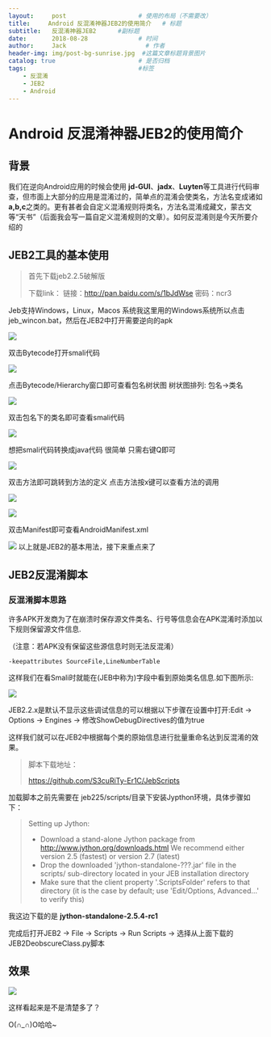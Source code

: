 ```yaml
---
layout:     post                    # 使用的布局（不需要改）
title:     Android 反混淆神器JEB2的使用简介   # 标题 
subtitle:   反混淆神器JEB2      #副标题
date:       2018-08-28              # 时间
author:     Jack                      # 作者
header-img: img/post-bg-sunrise.jpg  #这篇文章标题背景图片
catalog: true                       # 是否归档
tags:                               #标签
    - 反混淆
    - JEB2
    - Android 
---
```


# Android 反混淆神器JEB2的使用简介

## 背景

我们在逆向Android应用的时候会使用 **jd-GUI**、**jadx**、**Luyten**等工具进行代码审查，但市面上大部分的应用是混淆过的，简单点的混淆会使类名，方法名变成诸如 **a,b,c**之类的。更有甚者会自定义混淆规则将类名，方法名混淆成藏文，蒙古文等“天书”（后面我会写一篇自定义混淆规则的文章）。如何反混淆则是今天所要介绍的

## JEB2工具的基本使用

> 首先下载jeb2.2.5破解版
>
> 下载link：
> 链接：http://pan.baidu.com/s/1bJdWse 密码：ncr3	

Jeb支持Windows，Linux，Macos 系统我这里用的Windows系统所以点击jeb_wincon.bat，然后在JEB2中打开需要逆向的apk

![](https://ws1.sinaimg.cn/large/b5ec746bgy1fx9x3yqh5zj20su0kp0vm.jpg)

双击Bytecode打开smali代码

![](https://ws1.sinaimg.cn/large/b5ec746bgy1fx9x3ypxg2j215j0k5tar.jpg)

点击Bytecode/Hierarchy窗口即可查看包名树状图 树状图排列: 包名->类名

![](https://ws1.sinaimg.cn/large/b5ec746bgy1fx9x3yxtouj20uq0gdwfx.jpg)

双击包名下的类名即可查看smali代码 

![](https://ws1.sinaimg.cn/large/b5ec746bgy1fx9x3yp5vuj20r10dngmz.jpg)

想把smali代码转换成java代码 很简单 只需右键Q即可  

![](https://ws1.sinaimg.cn/large/b5ec746bgy1fx9x3yu9vqj20tb0jvac4.jpg)

双击方法即可跳转到方法的定义 点击方法按x键可以查看方法的调用 

![](https://ws1.sinaimg.cn/large/b5ec746bgy1fx9x3yqb2hj216m0h5wf6.jpg)

![](https://ws1.sinaimg.cn/large/b5ec746bgy1fx9x3yoq6nj210g0d80tn.jpg)

双击Manifest即可查看AndroidManifest.xml

![](https://ws1.sinaimg.cn/large/b5ec746bgy1fx9x3yw0khj20yi0b8tak.jpg)
以上就是JEB2的基本用法，接下来重点来了

## JEB2反混淆脚本

### 反混淆脚本思路

许多APK开发商为了在崩溃时保存源文件类名、行号等信息会在APK混淆时添加以下规则保留源文件信息.

（注意：若APK没有保留这些源信息时则无法反混淆）

```
-keepattributes SourceFile,LineNumberTable
```

这样我们在看Smali时就能在(JEB中称为)字段中看到原始类名信息.如下图所示:

![](https://ws1.sinaimg.cn/large/b5ec746bgy1fx9xipizlrj20ce0283yp.jpg)

JEB2.2.x是默认不显示这些调试信息的可以根据以下步骤在设置中打开:Edit -> Options -> Engines -> 修改ShowDebugDirectives的值为true



这样我们就可以在JEB2中根据每个类的原始信息进行批量重命名达到反混淆的效果。

> 脚本下载地址：
>
> https://github.com/S3cuRiTy-Er1C/JebScripts

加载脚本之前先需要在 jeb225/scripts/目录下安装Jypthon环境，具体步骤如下：

> Setting up Jython:
> - Download a stand-alone Jython package from http://www.jython.org/downloads.html
>   We recommend either version 2.5 (fastest) or version 2.7 (latest)
> - Drop the downloaded 'jython-standalone-???.jar' file in the scripts/
>   sub-directory located in your JEB installation directory
> - Make sure that the client property '.ScriptsFolder' refers to that directory
>   (it is the case by default; use 'Edit/Options, Advanced...' to verify this)

我这边下载的是  **jython-standalone-2.5.4-rc1**

完成后打开JEB2 -> File -> Scripts -> Run Scripts -> 选择从上面下载的 JEB2DeobscureClass.py脚本



## 效果

![](https://ws1.sinaimg.cn/large/b5ec746bgy1fx9xtt39xqj20bp0eggmc.jpg)

这样看起来是不是清楚多了？

O(∩_∩)O哈哈~